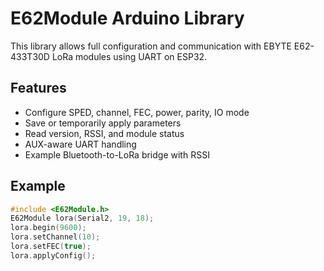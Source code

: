# E62Module Arduino Library

This library allows full configuration and communication with EBYTE E62-433T30D LoRa modules using UART on ESP32.

## Features
- Configure SPED, channel, FEC, power, parity, IO mode
- Save or temporarily apply parameters
- Read version, RSSI, and module status
- AUX-aware UART handling
- Example Bluetooth-to-LoRa bridge with RSSI

## Example
```cpp
#include <E62Module.h>
E62Module lora(Serial2, 19, 18);
lora.begin(9600);
lora.setChannel(10);
lora.setFEC(true);
lora.applyConfig();
